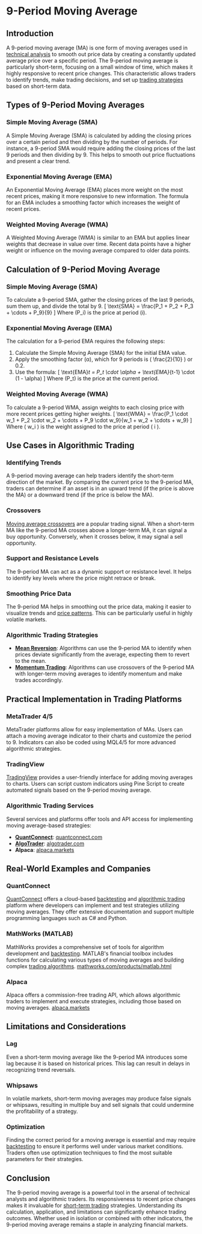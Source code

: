# 9-Period Moving Average

## Introduction
A 9-period moving average (MA) is one form of moving averages used in [technical analysis](../t/technical_analysis.md) to smooth out price data by creating a constantly updated average price over a specific period. The 9-period moving average is particularly short-term, focusing on a small window of time, which makes it highly responsive to recent price changes. This characteristic allows traders to identify trends, make trading decisions, and set up [trading strategies](../t/trading_strategies.md) based on short-term data.

## Types of 9-Period Moving Averages
### Simple Moving Average (SMA)
A Simple Moving Average (SMA) is calculated by adding the closing prices over a certain period and then dividing by the number of periods. For instance, a 9-period SMA would require adding the closing prices of the last 9 periods and then dividing by 9. This helps to smooth out price fluctuations and present a clear trend.

### Exponential Moving Average (EMA)
An Exponential Moving Average (EMA) places more weight on the most recent prices, making it more responsive to new information. The formula for an EMA includes a smoothing factor which increases the weight of recent prices.

### Weighted Moving Average (WMA)
A Weighted Moving Average (WMA) is similar to an EMA but applies linear weights that decrease in value over time. Recent data points have a higher weight or influence on the moving average compared to older data points.

## Calculation of 9-Period Moving Average
### Simple Moving Average (SMA)
To calculate a 9-period SMA, gather the closing prices of the last 9 periods, sum them up, and divide the total by 9.
\[ \text{SMA} = \frac{P_1 + P_2 + P_3 + \cdots + P_9}{9} \]
Where \(P_i\) is the price at period \(i\).

### Exponential Moving Average (EMA)
The calculation for a 9-period EMA requires the following steps:
1. Calculate the Simple Moving Average (SMA) for the initial EMA value.
2. Apply the smoothing factor (α), which for 9 periods is \( \frac{2}{10} \) or 0.2.
3. Use the formula:
\[ \text{EMA}_t = P_t \cdot \alpha + \text{EMA}_{t-1} \cdot (1 - \alpha) \]
Where \(P_t\) is the price at the current period.

### Weighted Moving Average (WMA)
To calculate a 9-period WMA, assign weights to each closing price with more recent prices getting higher weights.
\[ \text{WMA} = \frac{P_1 \cdot w_1 + P_2 \cdot w_2 + \cdots + P_9 \cdot w_9}{w_1 + w_2 + \cdots + w_9} \]
Where \( w_i \) is the weight assigned to the price at period \( i \).

## Use Cases in Algorithmic Trading
### Identifying Trends
A 9-period moving average can help traders identify the short-term direction of the market. By comparing the current price to the 9-period MA, traders can determine if an asset is in an upward trend (if the price is above the MA) or a downward trend (if the price is below the MA).

### Crossovers
[Moving average crossovers](../m/moving_average_crossovers.md) are a popular trading signal. When a short-term MA like the 9-period MA crosses above a longer-term MA, it can signal a buy opportunity. Conversely, when it crosses below, it may signal a sell opportunity.

### Support and Resistance Levels
The 9-period MA can act as a dynamic support or resistance level. It helps to identify key levels where the price might retrace or break.

### Smoothing Price Data
The 9-period MA helps in smoothing out the price data, making it easier to visualize trends and [price patterns](../p/price_patterns.md). This can be particularly useful in highly volatile markets.

### Algorithmic Trading Strategies
- **[Mean Reversion](../m/mean_reversion.md)**: Algorithms can use the 9-period MA to identify when prices deviate significantly from the average, expecting them to revert to the mean.
- **[Momentum Trading](../m/momentum_trading.md)**: Algorithms can use crossovers of the 9-period MA with longer-term moving averages to identify momentum and make trades accordingly.

## Practical Implementation in Trading Platforms
### MetaTrader 4/5
MetaTrader platforms allow for easy implementation of MAs. Users can attach a moving average indicator to their charts and customize the period to 9. Indicators can also be coded using MQL4/5 for more advanced algorithmic strategies.

### TradingView
[TradingView](../t/tradingview.md) provides a user-friendly interface for adding moving averages to charts. Users can script custom indicators using Pine Script to create automated signals based on the 9-period moving average.

### Algorithmic Trading Services
Several services and platforms offer tools and API access for implementing moving average-based strategies:
- **[QuantConnect](../q/quantconnect.md)**: [quantconnect.com](https://www.quantconnect.com/)
- **[AlgoTrader](../a/algotrader.md)**: [algotrader.com](https://www.algotrader.com/)
- **Alpaca**: [alpaca.markets](https://alpaca.markets/)

## Real-World Examples and Companies
### QuantConnect
[QuantConnect](../q/quantconnect.md) offers a cloud-based [backtesting](../b/backtesting.md) and [algorithmic trading](../a/algorithmic_trading.md) platform where developers can implement and test strategies utilizing moving averages. They offer extensive documentation and support multiple programming languages such as C# and Python.

### MathWorks (MATLAB)
MathWorks provides a comprehensive set of tools for algorithm development and [backtesting](../b/backtesting.md). MATLAB's financial toolbox includes functions for calculating various types of moving averages and building complex [trading algorithms](../t/trading_algorithms.md).
[mathworks.com/products/matlab.html](https://www.mathworks.com/products/matlab.html)

### Alpaca
Alpaca offers a commission-free trading API, which allows algorithmic traders to implement and execute strategies, including those based on moving averages.
[alpaca.markets](https://alpaca.markets/)

## Limitations and Considerations
### Lag
Even a short-term moving average like the 9-period MA introduces some lag because it is based on historical prices. This lag can result in delays in recognizing trend reversals.

### Whipsaws
In volatile markets, short-term moving averages may produce false signals or whipsaws, resulting in multiple buy and sell signals that could undermine the profitability of a strategy.

### Optimization
Finding the correct period for a moving average is essential and may require [backtesting](../b/backtesting.md) to ensure it performs well under various market conditions. Traders often use optimization techniques to find the most suitable parameters for their strategies.

## Conclusion
The 9-period moving average is a powerful tool in the arsenal of technical analysts and algorithmic traders. Its responsiveness to recent price changes makes it invaluable for [short-term trading](../s/short-term_trading.md) strategies. Understanding its calculation, application, and limitations can significantly enhance trading outcomes. Whether used in isolation or combined with other indicators, the 9-period moving average remains a staple in analyzing financial markets.